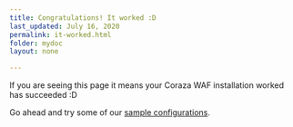 ```yaml
---
title: Congratulations! It worked :D
last_updated: July 16, 2020
permalink: it-worked.html
folder: mydoc
layout: none

---
```


If you are seeing this page it means your Coraza WAF installation worked has succeeded :D

Go ahead and try some of our [sample configurations](#).